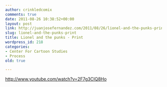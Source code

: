 ```yaml
---
author: crinkledcomix
comments: true
date: 2011-08-26 10:38:52+00:00
layout: post
link: http://juanjosefernandez.com/2011/08/26/lionel-and-the-punks-print/
slug: lionel-and-the-punks-print
title: Lionel and the punks - Print
wordpress_id: 218
categories:
- Center For Cartoon Studies
- Process
old: true

---
```


http://www.youtube.com/watch?v=2F7g3CIQ8Ho
